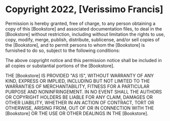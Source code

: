 # Copyright 2022, [Verissimo Francis]

Permission is hereby granted, free of charge, to any person obtaining a copy of this [Bookstore] and associated documentation files, to deal in the [Bookstore] without restriction, including without limitation the rights to use, copy, modify, merge, publish, distribute, sublicense, and/or sell copies of the [Bookstore], and to permit persons to whom the [Bookstore] is furnished to do so, subject to the following conditions:

The above copyright notice and this permission notice shall be included in all copies or substantial portions of the [Bookstore].

THE [Bookstore] IS PROVIDED "AS IS", WITHOUT WARRANTY OF ANY KIND, EXPRESS OR IMPLIED, INCLUDING BUT NOT LIMITED TO THE WARRANTIES OF MERCHANTABILITY, FITNESS FOR A PARTICULAR PURPOSE AND NONINFRINGEMENT. IN NO EVENT SHALL THE AUTHORS OR COPYRIGHT HOLDERS BE LIABLE FOR ANY CLAIM, DAMAGES OR OTHER LIABILITY, WHETHER IN AN ACTION OF CONTRACT, TORT OR OTHERWISE, ARISING FROM, OUT OF OR IN CONNECTION WITH THE [Bookstore] OR THE USE OR OTHER DEALINGS IN THE [Bookstore].
